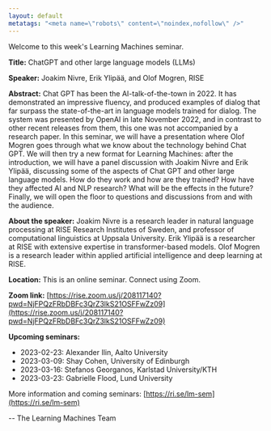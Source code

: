 ```yaml
---
layout: default
metatags: "<meta name=\"robots\" content=\"noindex,nofollow\" />"
---
```

Welcome to this week's Learning Machines seminar.

**Title:** ChatGPT and other large language models (LLMs)

**Speaker:** Joakim Nivre, Erik Ylipää, and Olof Mogren, RISE

**Abstract:** Chat GPT has been the AI-talk-of-the-town in 2022. It has demonstrated an impressive fluency, and produced examples of dialog that far surpass the state-of-the-art in language models trained for dialog. The system was presented by OpenAI in late November 2022, and in contrast to other recent releases from them, this one was not accompanied by a research paper. In this seminar, we will have a presentation where Olof Mogren goes through what we know about the technology behind Chat GPT. We will then try a new format for Learning Machines: after the introduction, we will have a panel discussion with Joakim Nivre and Erik Ylipää, discussing some of the aspects of Chat GPT and other large language models. How do they work and how are they trained? How have they affected AI and NLP research? What will be the effects in the future? Finally, we will open the floor to questions and discussions from and with the audience.

**About the speaker:** Joakim Nivre is a research leader in natural language processing at RISE Research Institutes of Sweden, and professor of computational linguistics at Uppsala University. Erik Ylipää is a researcher at RISE with extensive expertise in transformer-based models. Olof Mogren is a research leader within applied artificial intelligence and deep learning at RISE.

**Location:** This is an online seminar. Connect using Zoom.

**Zoom link:** [https://rise.zoom.us/j/208117140?pwd=NjFPQzFRbDBFc3QrZ3lkS21OSFFwZz09](https://rise.zoom.us/j/208117140?pwd=NjFPQzFRbDBFc3QrZ3lkS21OSFFwZz09)

**Upcoming seminars:**

* 2023-02-23: Alexander Ilin, Aalto University
* 2023-03-09: Shay Cohen, University of Edinburgh
* 2023-03-16: Stefanos Georganos, Karlstad University/KTH
* 2023-03-23: Gabrielle Flood, Lund University

More information and coming seminars: [https://ri.se/lm-sem](https://ri.se/lm-sem)

-- The Learning Machines Team

